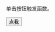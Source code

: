 <!DOCTYPE html>
<html>
<head>
<meta charset="utf-8">
<title>js</title>
<script>
function myFunction(){
	document.getElementById("demo").innerHTML="Hello World";
}
</script>
</head>
<body>

<p>单击按钮触发函数。</p>
<button onclick="myFunction()">点我</button>
<p id="demo"></p>

</body>
</html>
